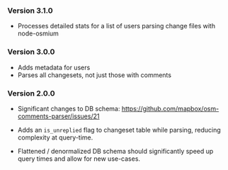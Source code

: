### Version 3.1.0

 - Processes detailed stats for a list of users parsing change files with node-osmium

### Version 3.0.0

 - Adds metadata for users
 - Parses all changesets, not just those with comments

### Version 2.0.0

 - Significant changes to DB schema: https://github.com/mapbox/osm-comments-parser/issues/21

 - Adds an `is_unreplied` flag to changeset table while parsing, reducing complexity at query-time.

 - Flattened / denormalized DB schema should significantly speed up query times and allow for new use-cases.
